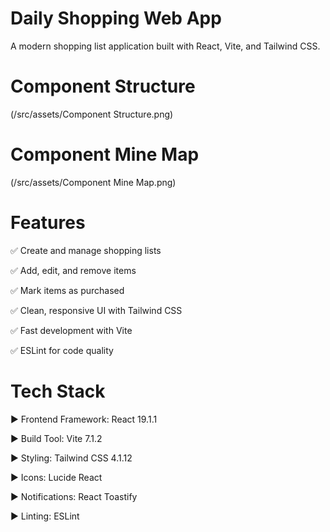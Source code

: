 
# Daily Shopping Web App

A modern shopping list application built with React, Vite, and Tailwind CSS.


# Component Structure
(/src/assets/Component Structure.png)

# Component Mine Map
(/src/assets/Component Mine Map.png)


# Features

✅ Create and manage shopping lists

✅ Add, edit, and remove items

✅ Mark items as purchased

✅ Clean, responsive UI with Tailwind CSS

✅ Fast development with Vite

✅ ESLint for code quality

# Tech Stack

 ▶ Frontend Framework: React 19.1.1

▶ Build Tool: Vite 7.1.2

▶ Styling: Tailwind CSS 4.1.12

▶ Icons: Lucide React

▶ Notifications: React Toastify

▶ Linting: ESLint

